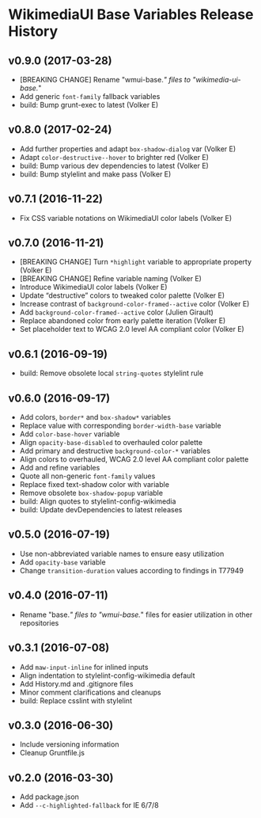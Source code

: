 # WikimediaUI Base Variables Release History

## v0.9.0 (2017-03-28)
* [BREAKING CHANGE] Rename "wmui-base.*" files to "wikimedia-ui-base.*"
* Add generic `font-family` fallback variables
* build: Bump grunt-exec to latest (Volker E)

## v0.8.0 (2017-02-24)
* Add further properties and adapt `box-shadow-dialog` var (Volker E)
* Adapt `color-destructive--hover` to brighter red (Volker E)
* build: Bump various dev dependencies to latest (Volker E)
* build: Bump stylelint and make pass (Volker E)

## v0.7.1 (2016-11-22)
* Fix CSS variable notations on WikimediaUI color labels (Volker E)

## v0.7.0 (2016-11-21)
* [BREAKING CHANGE] Turn `*highlight` variable to appropriate property (Volker E)
* [BREAKING CHANGE] Refine variable naming (Volker E)
* Introduce WikimediaUI color labels (Volker E)
* Update “destructive” colors to tweaked color palette (Volker E)
* Increase contrast of `background-color-framed--active` color (Volker E)
* Add `background-color-framed--active` color (Julien Girault)
* Replace abandoned color from early palette iteration (Volker E)
* Set placeholder text to WCAG 2.0 level AA compliant color (Volker E)

## v0.6.1 (2016-09-19)
* build: Remove obsolete local `string-quotes` stylelint rule

## v0.6.0 (2016-09-17)
* Add colors, `border*` and `box-shadow*` variables
* Replace value with corresponding `border-width-base` variable
* Add `color-base-hover` variable
* Align `opacity-base-disabled` to overhauled color palette
* Add primary and destructive `background-color-*` variables
* Align colors to overhauled, WCAG 2.0 level AA compliant color palette
* Add and refine variables
* Quote all non-generic `font-family` values
* Replace fixed text-shadow color with variable
* Remove obsolete `box-shadow-popup` variable
* build: Align quotes to stylelint-config-wikimedia
* build: Update devDependencies to latest releases

## v0.5.0 (2016-07-19)
* Use non-abbreviated variable names to ensure easy utilization
* Add `opacity-base` variable
* Change `transition-duration` values according to findings in T77949

## v0.4.0 (2016-07-11)
* Rename "base.*" files to "wmui-base.*" files for easier utilization in other repositories

## v0.3.1 (2016-07-08)
* Add `maw-input-inline` for inlined inputs
* Align indentation to stylelint-config-wikimedia default
* Add History.md and .gitignore files
* Minor comment clarifications and cleanups
* build: Replace csslint with stylelint

## v0.3.0 (2016-06-30)
* Include versioning information
* Cleanup Gruntfile.js

## v0.2.0 (2016-03-30)
* Add package.json
* Add `--c-highlighted-fallback` for IE 6/7/8